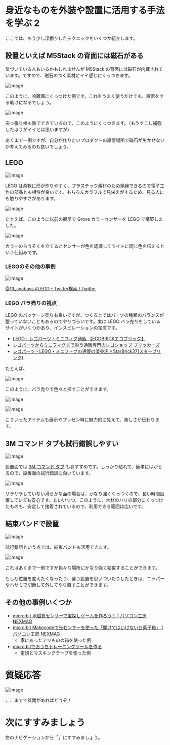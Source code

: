 # 身近なものを外装や設置に活用する手法を学ぶ 2

ここでは、もう少し深掘りしたテクニックをいくつか紹介します。

## 設置といえば M5Stack の背面には磁石がある

気づいている人もいるかもしれませんが M5Stack の背面には磁石が内蔵されています。ですので、磁石のつく素材にイイ感じにくっつきます。

![image](https://i.gyazo.com/90c1a543fdfff9970ab881e0414aac72.jpg)

このように、冷蔵庫にくっつけた例です。これをうまく使うだけでも、設置をする助けになるでしょう。

![image](https://i.gyazo.com/f68fc52b19a158dca7eea7a22ca81d92.jpg)

突っ張り棒も鉄でできているので、このようにくっつきます。（もうすこし補強したほうがイイとは思いますが）

あくまで一例ですが、自分が作りたいプロダクトの設置場所で磁石が生かせないか考えてみるのも良いでしょう。

## LEGO

![image](https://i.gyazo.com/7c5443a595a3f66176543806b5db3486.jpg)

LEGO は柔軟に形が作りやすく、プラスチック素材のため絶縁できるので電子工作の部品とも相性が良いです。もちろんカラフルで見栄えがするため、見る人にも触りやすさがあります。

![image](https://i.gyazo.com/b72843dd10f8ce78b33a7743532c36d3.jpg)

たとえば、このように以前の展示で Grove カラーセンサーを LEGO で構築しました。

![image](https://i.gyazo.com/d8032b0895b86b53dbccbdd4a691c217.jpg)

カラーのろうそくを立てるとセンサーが色を認識してライトに同じ色を伝えるという仕組みです。

### LEGOのその他の事例

![image](https://i.gyazo.com/028da2d55ebc4ebf91c460c5e8a4635f.jpg)

[@1ft\_seabass \#LEGO \- Twitter検索 / Twitter](https://twitter.com/search?q=%401ft_seabass%20%23LEGO&src=typed_query&f=live)

### LEGO バラ売りの視点

LEGO のパッケージ売りも良いですが、つくる上ではパーツの種類のバランスが整っていないこともあるのでやりづらいです。実は LEGO バラ売りをしているサイトがいくつかあり、インスピレーションの宝庫です。

- [LEGO・レゴパーツ・ミニフィグ通販 【ECOBRICKエコブリック】](https://ecobrick.jp/)
- [レゴパーツからミニフィグまで揃う通販専門のレゴショップ ブリッカーズ](https://www.brickers.jp/)
- [レゴパーツ・LEGO・ミニフィグの通販の販売店∥StarBrick37\(スターブリック\)](https://starbrick37.com/)

たとえば、

![image](https://i.gyazo.com/c7189d6ee74e9f04e566a97e5f29feb8.png)

このように、バラ売りで色々と探すことができます。

![image](https://i.gyazo.com/d4cec2f1d9fe92a84cc6e155477d3740.png)

![image](https://i.gyazo.com/731f2c8e65dbdc8f0b6710495568595d.jpg)

こういったアイテムも展示やプレゼン時に魅力的に見えて、楽しさが伝わります。

## 3M コマンド タブも試行錯誤しやすい

![image](https://i.gyazo.com/7e41fd4e7b16dfaf63c7ba321425c4ed.jpg)

設置面では [3M コマンド タブ](https://www.command.jp/3M/ja_JP/command-jp/) もおすすめです。しっかり貼れて、簡単にはがせるので、設置面の試行錯誤に向いています。

![image](https://i.gyazo.com/d6d10f1b7e8f13a38ca6b5dee67e436e.jpg)

ザラザラしていない滑らかな面の場合は、かなり強くくっつくので、長い時間設置していても安心です。といいつつ、このように、木材のハリの部分にくっつけたものも、安定して接着されているので、利用できる範囲は広いです。

## 結束バンドで設置

![image](https://i.gyazo.com/05d0c28b3cfe78ebad4e9e39241f0e45.jpg)

試行錯誤という点では、結束バンドも活用できます。

![image](https://i.gyazo.com/e8ce3dff441159133a249d126dc5ab37.jpg)

これはあくまで一例ですが色々な場所にかなり強く結束することができます。

もしも位置を変えたくなったり、違う設置を思いついたりしたときは、ニッパーやハサミで切断して外してやり直すことができます。

## その他の事例いくつか

- [micro:bit 地磁気センサーで宝探しゲームを作ろう！ \| パソコン工房 NEXMAG](https://www.pc-koubou.jp/magazine/44545)
- [micro:bit Makecodeで光センサーを使った「開けてはいけないお菓子箱」 \| パソコン工房 NEXMAG](https://www.pc-koubou.jp/magazine/31344)
  - 家にあったアリものの箱を使った例
- [micro:bitでおうちトレーニングツールを作る](https://www.pc-koubou.jp/magazine/36517)
  - 定規とマスキングテープを使った例

# 質疑応答

![image](https://i.gyazo.com/aba8ccd625e7320883851b71ebd0caf2.png)

ここまでで質問があればどうぞ！

# 次にすすみましょう

左のナビゲーションから「」にすすみましょう。